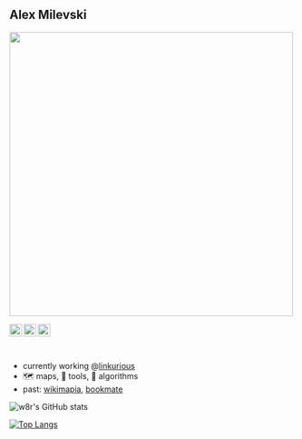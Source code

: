 ## Alex Milevski 
<a href="https://milevski.co"><img src="https://github.com/w8r/w8r.github.io/raw/master/images/bouffon-min.jpg" width="500" /></a>

<a href="https://milevski.co">
  <img align="left" alt="web" width="22px" src="https://cdn.jsdelivr.net/gh/lucaburgio/iconoir@7.2.0/icons/regular/link.svg" />
  
</a>
<a href="https://www.instagram.com/mile8ski/">
  <img align="left" alt="Instagram" width="22px" src="https://cdn.jsdelivr.net/gh/lucaburgio/iconoir@7.2.0/icons/regular/instagram.svg" />
</a>
</a>
<a href="https://www.linkedin.com/in/alexandermilevski/">
  <img align="left" alt="LinkedIN" width="22px" src="https://cdn.jsdelivr.net/gh/lucaburgio/iconoir@7.2.0/icons/regular/linkedin.svg" />
</a>

<br/>
<br/>
<br/>

 * currently working @[linkurious](https://linkurious.com)
 * 🗺️ maps, 🧰 tools, 📐 algorithms
 * past: [wikimapia](http://wikimapia.org), [bookmate](https://bookmate.com)

![w8r's GitHub stats](https://github-readme-stats.vercel.app/api?username=w8r&count_private=true&show_icons=true)

[![Top Langs](https://github-readme-stats.vercel.app/api/top-langs/?username=w8r&layout=compact&count_private=true)](https://github.com/w8r/github-readme-stats)


<!--
**w8r/w8r** is a ✨ _special_ ✨ repository because its `README.md` (this file) appears on your GitHub profile.

Here are some ideas to get you started:

- 🔭 I’m currently working on ...
- 🌱 I’m currently learning ...
- 👯 I’m looking to collaborate on ...
- 🤔 I’m looking for help with ...
- 💬 Ask me about ...
- 📫 How to reach me: ...
- 😄 Pronouns: ...
- ⚡ Fun fact: ...
-->

